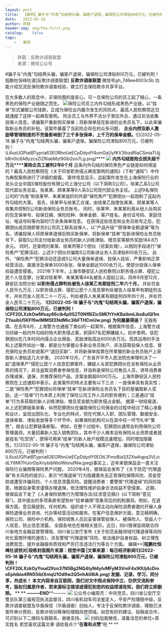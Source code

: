 ```yaml
---
layout:	post
title:	【案例】骗子与“内鬼”勾结两头骗，骗客户退保，骗保险公司津贴800万元，已被判刑！
date:	2022-05-18
author:	转载
header-img:	img/the-first.png
catalog:	false
tags:
	-	案例
---
```


<blockquote><p>转载：反欺诈调查联盟<br>
来源：微信公众号</p></blockquote>

#骗子与“内鬼”勾结两头骗，骗客户退保，骗保险公司津贴800万元，已被判刑！
程鹏杜恒峰杜波[反欺诈调查联盟]
**反欺诈调查联盟**
微信号gh_7d6ee4003c5b
功能介绍交流反保险欺诈调查经验，建立打击保险欺诈共享平台。

在大多数人的观念中，买保险图的是安心。可一旦保险公司的员工起了贼心，一条黑色的保险产业链随之而生。
![]({{site.baseurl}}/postimg/L6usUGPiatBTypria63EORhnUeECpDdydYKydNeZpSpP0WFdkcImypd2NsQz5uRgicT0NXjviaLn1ejPdiaF3TthR5Q.jpeg)​
保险公司员工内外勾结形成黑色产业链，以“挂单”形式骗取公司钱款，正成为保险业内屡次发生的风险点，最高人民检察院近日就通报了这样一起典型案例。
险企员工与外界不法分子里应外合，通过非法收集投保人信息，诱骗客户重新购买保单；将新保单挂在新进的业务员名下，以此来骗取新业务员的补贴。该案件暴露了当前险企存在的众多问题，
**企业内控及新人激励等管理制度的不完备影响到了三千多张保单，上千万的保单金额。**![](2022-05-18
骗子与“内鬼”勾结两头骗，骗客户退保，骗保险公司津贴800万元，已被判刑！\\L6usUGPiatBTypria63EORhnUeECpDdydY4umGaUyfKV3ibzdRiaCSmiaTUjjbRn0ic6A8yzcsZIZRiabMzt90ib2oo7Lg.png)
​****
![]({{site.baseurl}}/postimg/CFF20LXzkOwNfsay86cib4p0S2T0NfBIZicSMl7tYnKBaibmLibs8uIQI1mZYasibU5KFf6wlMM5EENdMic3ibFTHCmUw.png)
**内外勾结致险企损失超千万元****某险企员工被判2年6个月**
这条内外勾结的保险黑色产业链是如何得逞的？最高人民检察院在《关于印发职务侵占典型案例的通知》（下称“通知”）中作为典型案例进行了详细的披露。
案件信息显示，这起案件发生在上海保险行业的龙头企业中国S保险股份有限公司上海分公司（以下简称S公司）。徐某乙系S公司现代部业务总监，张某某、顾某某等9人系S公司现代部业务主任。
上述9名保险公司的“内鬼”和徐某甲、朱某某组织的外部“保险黑产”犯罪团伙一起炮制了这起内外勾结的大案。
首先，徐某甲与徐某乙合谋，由徐某乙指使张某某、顾某某等人收集并控制S公司新进保险业务员账号。
同时，徐某甲、朱某某利用从他人处购买的包含保单号、投保日期、保险险种、保单金额、客户姓名、身份证号码、家庭住址、电话号码等内容的1万余条保单信息。
在获得这些信息和业务员账号之后，犯罪团伙成员随即冒充S公司员工联系投保人，以“产品升级”“原保单全额退保”等为名，诱骗投保人将原保单退保后购买新保单，将新保单“挂单”在新进保险业务员账号下，获取S公司支付给新进业务员的新人训练津贴、增员奖等额外奖励184.8万余元。
同时，还查明刘某某、徐某丙等2个团伙（另案处理），以相同手段进行“保险黑产”犯罪活动，上述3个团伙共骗取S公司新进业务人员津贴800余万元。
此外，“保险黑产”犯罪活动还造成S公司大量保单退保、投保人投诉，严重影响正常经营活动，直接涉及保单3000余张、保单金额达1000余万元，使部分投保人保单权益遭受侵害。
2021年下半年，上海市静安区人民检察院以职务侵占罪、侵犯公民个人信息罪，分案对徐某甲、朱某某等44名被告人提起公诉。同年9月至12月，静安区法院分别
**以职务侵占罪判处被告人徐某乙有期徒刑二年六个月，**
并处罚金人民币九万元；以职务侵占罪、侵犯公民个人信息罪判处被告人徐某甲有期徒刑五年，并处罚金人民币二十一万元，判处被告人朱某某有期徒刑四年四个月，并处罚金人民币二十万元。
**![](2022-05-18
骗子与“内鬼”勾结两头骗，骗客户退保，骗保险公司津贴800万元，已被判刑！\\CFF20LXzkOwNfsay86cib4p0S2T0NfBIZicSMl7tYnKBaibmLibs8uIQI1mZYasibU5KFf6wlMM5EENdMic3ibFTHCmUw.png)**
**为何屡屡得逞？**
无独有偶，在去年8月，上海警方也通报了类似的一起案件。根据案件信息，上海警方成功侦破一起内外勾结的特大职务侵占案，抓获67名犯罪嫌疑人。初步查明，该犯罪团伙在几年时间内侵占企业佣金、奖励津贴高达6000余万元。而其运用的手法和上述案件如出一辙，都是分为掌握众多新业务员账户、非法获取投保人信息、冒充保险业务员劝说客户“退旧买新”、并将新保单挂靠在所掌握的新业务员账户上获取新人津贴这几大步骤。
2020年12月，广东省开平市人民法院也审理判决了一起“退保黑产”侵犯公民个人信息犯罪案件，嫌疑人与其犯罪团伙在没有保险从业资质的情况下，非法盗取消费者参保信息，并自称是保险公司售后人员，诱导消费者办理减保、退保，并推荐保险产品，涉案金额超6000万元。
上海市静安区人民检察院在上述通知中表示，此类案件的特点主要有以下三点：一是保单具有真实性；二是“保险黑产”犯罪团伙将保单“挂单”在新进保险业务员名下目的是骗取新人奖励，这一“挂单”行为本质上利用了保险公司工作人员的职务便利；三是通过“挂单”行为多获取的新人训练津贴、增员奖金额为职务侵占金额。
据第一财经报道，从上述犯罪链条来看，纵然犯罪团伙在骗取保险公司佣金的过程中经过了精心准备和设计，呈现出团队化、专业化的特点，但在代理人入职、团队管理、数据安全、退保审查、津贴发放等多个环节中，如果保险机构可以在其中任一环节扎牢“篱笆”，就会让犯罪链条断裂。
例如，在整个过程中，犯罪团伙通常会利用保险公司管理漏洞，大量招募新人加入销售团队，其中不少人根本没有保险从业资质或者就是挂名“吃空饷”，使得可用来“挂单”的新人账户规模迅速增加，同时增加隐蔽性。![](2022-05-18
骗子与“内鬼”勾结两头骗，骗客户退保，骗保险公司津贴800万元，已被判刑！\\L6usUGPiatBTypria63EORhnUeECpDdydY0EOtL1FmoBia1j3ZXwAqpq3VLicdLY6Ml7HJorDpXnybibNtolWsnufNw.jpeg)​事实上，近年来银保监会一直关注保险行业骗佣等保险黑产问题。
2020年4月，银保监会发布了《关于防范“代理退保”有关风险的提示》，表示“代理退保”行为隐藏着失去正常保险保障风险、资金受损或遭受诈骗风险、个人信息泄露风险。提醒消费者：要警惕“代理退保”的风险隐患，根据自身需求谨慎办理退保，依法理性维护自身合法权益不受侵害。
近期，银保监会下发了《人身保险销售行为管理办法(征求意见稿)》(以下简称“意见稿”)，其中提出的多项条款有望弥补“挂单骗佣”现象背后的机制漏洞。例如，在退保方面，意见稿提到，任何机构、组织或个人不得主动向保险消费者邀约开展人身保险退保业务咨询、代办等经营活动和服务。在客户信息保护方面，意见稿明确，保险公司、保险中介机构、保险销售人员应妥善保管投保人、被保险人、受益人个人信息，防止信息泄露。
全国各地也在做相关提示。近日，四川银保监局联合四川省地方金融监督管理局、四川省公安厅发布《关于防范金融领域代理退保等风险优化营商环境的通告》，涉及警惕“代理退保”风险、依法维护自身权益、树立理性消费观念、提升金融服务质效和严厉打击违法行为等五个方面。
编辑**|**程鹏杜恒峰杜波校对**|**段练封面图片来源：视觉中国
|文章来源：每日经济新闻![](2022-05-18
骗子与“内鬼”勾结两头骗，骗客户退保，骗保险公司津贴800万元，已被判刑！\\CFF20LXzkOyYmal29zn37N5Bg2NQ4tyN4ylvMFyM3VmF4x90Uj4cDmoEphibia4RN55ibIXmqU1Od9w2Q5nhA08lA.png)
发掘、记录、学习，同分享，共成长！
本文内容来自互联网，我们对文中观点保持中立、仅供交流和参考，版权归属原作者，若来源标注错误或侵犯到您的权益烦请告知，我们将立即删除。
**
**
———END****———
![]({{site.baseurl}}/postimg/L6usUGPiatBSs5Yxdp5NU9dpdqWanE7Mq7XpTo0mwlia1gia9NNFGTRYKdpVvrK2KgpAPictg52F8U9sicXI1jQ1dzA.jpeg)
公众号小编周杰：中共党员，四川省公安厅交警总队第三届规范执法监督员，四川省机动车司法鉴定人，平安产险理赔中级，反欺诈调查联盟及华盾保信（华盾调查）创始人，专注于反保险欺诈调查、理赔已决案件审计质检、反欺诈培训等保险理赔风控领域。如您有好的建议、投稿或合作，可识别以下二维码与我联系，谢谢支持。
![]({{site.baseurl}}/postimg/L6usUGPiatBS3wrVRuWQYeic3juNbQs2kiaCeq6U3Y7sobzUaIjwichkaPNyMQzDdM5fXhxqgA74BJYGaLDib5TIqKA.jpeg)
扫码加我微信，请备注您的单位+真实姓名
若您喜欢这篇文章
请给我点个“**在看和点赞**”吧
**
**
